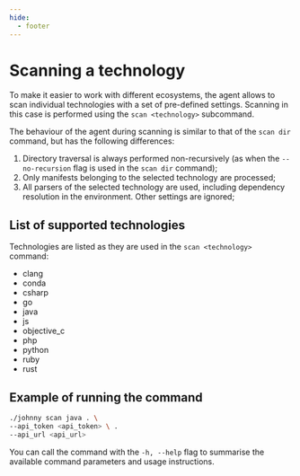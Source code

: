 ```yaml
---
hide:
  - footer
---
```


# Scanning a technology

To make it easier to work with different ecosystems, the agent allows to scan individual technologies with a set of pre-defined settings. Scanning in this case is performed using the `scan <technology>` subcommand.

The behaviour of the agent during scanning is similar to that of the `scan dir` command, but has the following differences:

1. Directory traversal is always performed non-recursively (as when the `--no-recursion` flag is used in the `scan dir` command);
2. Only manifests belonging to the selected technology are processed;
3. All parsers of the selected technology are used, including dependency resolution in the environment. Other settings are ignored;

## List of supported technologies

Technologies are listed as they are used in the `scan <technology>` command:

- clang
- conda
- csharp
- go
- java
- js  
- objective_c
- php
- python
- ruby
- rust

## Example of running the command

```bash
./johnny scan java . \
--api_token <api_token> \ .
--api_url <api_url> 
```

You can call the command with the `-h, --help` flag to summarise the available command parameters and usage instructions.